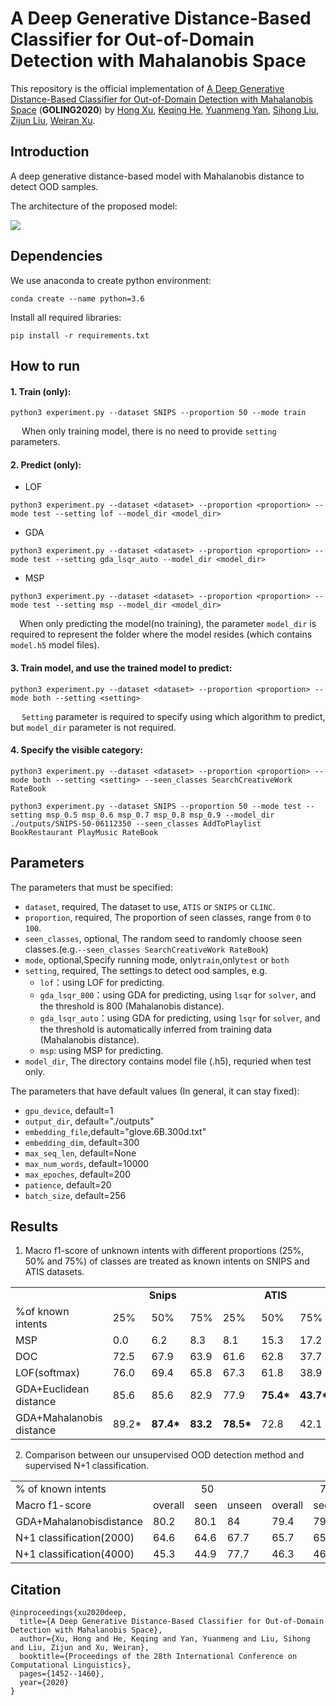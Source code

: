 # A Deep Generative Distance-Based Classifier for Out-of-Domain Detection with Mahalanobis Space 

This repository is the official implementation of [A Deep Generative Distance-Based Classifier for Out-of-Domain Detection with Mahalanobis Space](https://www.aclweb.org/anthology/2020.coling-main.125/) (**GOLING2020**) by [Hong Xu](https://www.aclweb.org/anthology/people/h/hong-xu/), [Keqing He](https://www.aclweb.org/anthology/people/k/keqing-he/), [Yuanmeng Yan](https://www.aclweb.org/anthology/people/y/yuanmeng-yan/), [Sihong Liu](https://www.aclweb.org/anthology/people/s/sihong-liu/), [Zijun Liu](https://www.aclweb.org/anthology/people/z/zijun-liu/), [Weiran Xu](https://www.aclweb.org/anthology/people/w/weiran-xu/). 

## Introduction
A deep generative distance-based model with Mahalanobis distance  to detect OOD samples. 

The architecture of the proposed model:

![](https://github.com/ChestnutWYN/Generative_distance-based_OOD/blob/main/img/model.jpg)

## Dependencies

We use anaconda to create python environment:

```
conda create --name python=3.6
```
Install all required libraries:
```
pip install -r requirements.txt
```
## How to run
#### 1. Train (only):
  ```
  python3 experiment.py --dataset SNIPS --proportion 50 --mode train
  ```
  &ensp;&ensp; When only training model, there is no need to provide `setting` parameters.

#### 2. Predict (only):
- LOF
```
python3 experiment.py --dataset <dataset> --proportion <proportion> --mode test --setting lof --model_dir <model_dir>
```
- GDA
```
python3 experiment.py --dataset <dataset> --proportion <proportion> --mode test --setting gda_lsqr_auto --model_dir <model_dir>
```
- MSP
```
python3 experiment.py --dataset <dataset> --proportion <proportion> --mode test --setting msp --model_dir <model_dir>
```

&ensp;&ensp;When only predicting the model(no training), the parameter `model_dir` is required to represent the folder where the model resides (which contains `model.h5` model files).

#### 3. Train model,  and use the trained model to predict:
```
python3 experiment.py --dataset <dataset> --proportion <proportion> --mode both --setting <setting>
```
&ensp;&ensp; `Setting` parameter is required to specify using which algorithm to predict, but `model_dir` parameter is not required.

#### 4. Specify the visible category:
```
python3 experiment.py --dataset <dataset> --proportion <proportion> --mode both --setting <setting> --seen_classes SearchCreativeWork RateBook
```
```
python3 experiment.py --dataset SNIPS --proportion 50 --mode test --setting msp_0.5 msp_0.6 msp_0.7 msp_0.8 msp_0.9 --model_dir ./outputs/SNIPS-50-06112350 --seen_classes AddToPlaylist BookRestaurant PlayMusic RateBook
```
## Parameters
The parameters that must be specified:
- `dataset`, required, The dataset to use, `ATIS` or `SNIPS` or `CLINC`.
- `proportion`, required, The proportion of seen classes, range from `0` to `100`.
- `seen_classes`, optional, The random seed to randomly choose seen classes.(e.g.`--seen_classes SearchCreativeWork RateBook`)
- `mode`, optional,Specify running mode, only`train`,only`test` or `both`
- `setting`, required, The settings to detect ood samples, e.g.
    - `lof`：using LOF for predicting.
    - `gda_lsqr_800`：using GDA for predicting, using `lsqr` for `solver`, and the threshold is 800 (Mahalanobis distance).
    - `gda_lsqr_auto`：using GDA for predicting, using `lsqr` for `solver`, and the threshold is automatically inferred from training data (Mahalanobis distance).
    - `msp`: using MSP for predicting.
- `model_dir`, The directory contains model file (.h5), requried when test only.

The parameters that have default values (In general, it can stay fixed):
- `gpu_device`, default=1
- `output_dir`, default="./outputs"
- `embedding_file`,default="glove.6B.300d.txt"
- `embedding_dim`, default=300
- `max_seq_len`, default=None
- `max_num_words`, default=10000
- `max_epoches`, default=200
- `patience`, default=20
- `batch_size`, default=256
## Results

1. Macro f1-score of unknown intents with different proportions (25%, 50% and 75%) of classes are treated as known intents on SNIPS and ATIS datasets.
<table>
    <tr  align="center">
    <td></td>
        <td colspan="3"><b>Snips</b></td>
        <td colspan="3"><b>ATIS</b></td>
        <td colspan="3"><b>CLINC-Full</b></td>
        <td colspan="3"><b>CLINC-Imbal</b></td>
    </tr>
    <tr>
         <td rawspan="2"> %of known intents</td>
        <td>25%</td>
        <td>50%</td>
        <td>75%</td>
        <td>25%</td>
        <td>50%</td>
        <td>75%</td>
        <td>25%</td>
        <td>50%</td>
        <td>75%</td>
        <td>25%</td>
        <td>50%</td>
        <td>75%</td>
    <tr>
				 <td>MSP</td>
				  <td>0.0</td>
			<td>6.2 </td>
			<td> 8.3</td>
			<td> 8.1</td>
			<td> 15.3</td>
			<td>17.2</td>
			<td>0.0</td>
			<td>21.3</td>
			<td>40.4</td>
			<td>0.0</td>
			<td>27.8</td>
			<td>40.4</td>
    </tr>
    <tr>
				<td>DOC </td>
				<td> 72.5</td>
				<td>67.9</td>
				<td>63.9</td>
				<td>61.6 </td>
				<td>62.8 </td>
				<td>37.7 </td>
				<td>-</td>
				<td> -</td>
				<td> -</td>
				<td>- </td>
				<td>-</td>
				<td> -</td>
    </tr>
       <tr>
<td> LOF(softmax) </td>
<td> 76.0</td>
<td> 69.4 </td>
<td>65.8</td>
<td> 67.3 </td>
<td>61.8</td>
<td> 38.9</td>
<td> 91.1 </td>
<td>83.1</td>
<td> 63.5</td>
<td> 88.4</td>
<td> 77.6</td>
<td> 57.5</td>
   </tr>
<td>GDA+Euclidean distance </td>
<td>85.6</td>
<td> 85.6 </td>
<td>82.9</td>
<td> 77.9</td>
<td> <b>75.4*</b></td>
<td> <b>43.7*</b></td>
<td> 91.1 </td>
<td>84.2 </td>
<td>64.5</td>
<td> 91.1 </td>
<td>81.2</td>
<td> 60.8 </td>
   </tr>
   <tr>
<td>GDA+Mahalanobis distance</td>
<td  <b>89.2*</b></td>
<td> <b>87.4*</b></td>
<td> <b>83.2</b></td>
<td><b>78.5* </b></td>
<td>72.8</td>
<td> 42.1 </td>
<td><b>91.4</b> </td>
<td><b>84.4</b> </td>
<td><b>65.1*</b></td>
<td><b>91.5</b> </td>
<td><b>81.5</b></td>
<td> <b>61.3*</b></td>
   </tr>
</table>


2. Comparison between our unsupervised OOD detection method and supervised N+1 classification.
<table>
<tr >
	<td>% of known intents </td>
	<td colspan="3"  align="center">50</td>
	<td colspan="3"  align="center"> 75</td>
</tr>
<tr >
<td>Macro f1-score </td>
<td>overall </td>
<td>seen</td>
<td> unseen </td>
<td>overall </td>
<td>seen </td>
<td>unseen </td>
</tr>
<tr>
<td>GDA+Mahalanobisdistance </td>
<td>80.2 </td>
<td>80.1</td>
<td> 84 </td>
<td>79.4 </td>
<td>79.6</td>
<td> 65.7 </td>
</tr>
<tr>
<td>N+1 classification(2000) </td>
<td>64.6 </td>
<td>64.6 </td>
<td>67.7</td>
<td> 65.7 </td>
<td>65.7 </td>
<td>66.6</td>
</tr>
<tr>
<td> N+1 classification(4000) </td>
<td>45.3</td>
<td> 44.9 </td>
<td>77.7 </td>
<td>46.3 </td>
<td>46.1 </td>
<td>78.9</td>
</tr>
</table>

## Citation
```
@inproceedings{xu2020deep,
  title={A Deep Generative Distance-Based Classifier for Out-of-Domain Detection with Mahalanobis Space},
  author={Xu, Hong and He, Keqing and Yan, Yuanmeng and Liu, Sihong and Liu, Zijun and Xu, Weiran},
  booktitle={Proceedings of the 28th International Conference on Computational Linguistics},
  pages={1452--1460},
  year={2020}
}
```
